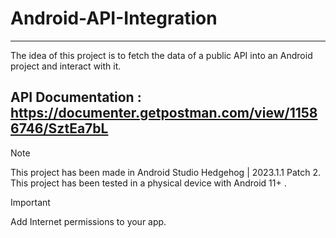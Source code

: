 # Android-API-Integration

---
The idea of this project is to fetch the data of a public API into an Android project and interact with it.

API Documentation : https://documenter.getpostman.com/view/11586746/SztEa7bL
---
>[!NOTE]
>This project has been made in Android Studio Hedgehog | 2023.1.1 Patch 2.
>This project has been tested in a physical device with Android 11+ .

>[!IMPORTANT]
> Add Internet permissions to your app.

